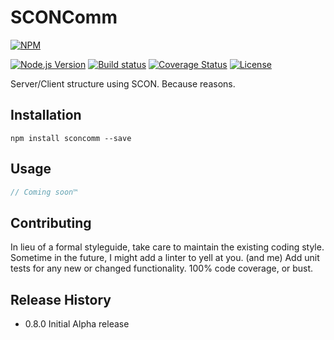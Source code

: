 SCONComm
=========

[![NPM][npm-image]][npm-url]

[![Node.js Version][node-version-image]][node-version-url]
[![Build status][build-status-image]][build-status-url]
[![Coverage Status](https://coveralls.io/repos/github/ARitz-Cracker/sconcomm/badge.svg)](https://coveralls.io/github/ARitz-Cracker/sconcomm)
[![License][license-image]][license-url]

Server/Client structure using SCON. Because reasons.

## Installation

```shell
npm install sconcomm --save
```

## Usage

```js
// Coming soon™
```

## Contributing

In lieu of a formal styleguide, take care to maintain the existing coding style. Sometime in the future, I might add a linter to yell at you. (and me)
Add unit tests for any new or changed functionality. 100% code coverage, or bust.

## Release History
* 0.8.0 Initial Alpha release


[npm-image]: https://nodei.co/npm/sconcomm.png?downloads=true&downloadRank=true&stars=true
[npm-url]: https://nodei.co/npm/sconcomm/

[node-version-image]: https://img.shields.io/node/v/comm.svg
[node-version-url]: https://nodejs.org/en/download/

[build-status-image]: https://travis-ci.org/ARitz-Cracker/sconcomm.svg
[build-status-url]: https://travis-ci.org/ARitz-Cracker/sconcomm

[license-image]: https://img.shields.io/npm/l/sconcomm.svg?maxAge=2592000
[license-url]: LICENSE
